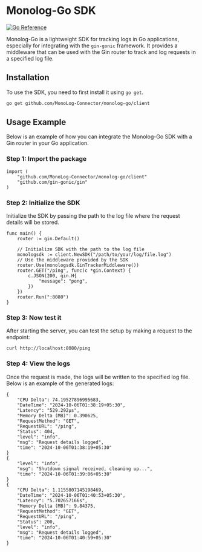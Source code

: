# Monolog-Go SDK

[![Go Reference](https://pkg.go.dev/badge/github.com/MonoLog-Connector/monolog-go.svg)](https://pkg.go.dev/github.com/MonoLog-Connector/monolog-go/client)

Monolog-Go is a lightweight SDK for tracking logs in Go applications, especially for integrating with the `gin-gonic` framework. It provides a middleware that can be used with the Gin router to track and log requests in a specified log file.

## Installation

To use the SDK, you need to first install it using `go get`.

```bash
go get github.com/MonoLog-Connector/monolog-go/client
```

## Usage Example

Below is an example of how you can integrate the Monolog-Go SDK with a Gin router in your Go application.

### Step 1: Import the package

```
import (
    "github.com/MonoLog-Connector/monolog-go/client"
    "github.com/gin-gonic/gin"
)
```
### Step 2: Initialize the SDK

Initialize the SDK by passing the path to the log file where the request details will be stored.

```
func main() {
    router := gin.Default()

    // Initialize SDK with the path to the log file
    monologsdk := client.NewSDK("/path/to/your/log/file.log")
    // Use the middleware provided by the SDK
    router.Use(monologsdk.GinTrackerMiddleware())
    router.GET("/ping", func(c *gin.Context) {
        c.JSON(200, gin.H{
            "message": "pong",
        })
    })
    router.Run(":8080")
}
```

### Step 3: Now test it

After starting the server, you can test the setup by making a request to the endpoint:

```
curl http://localhost:8080/ping
```

### Step 4: View the logs

Once the request is made, the logs will be written to the specified log file. Below is an example of the generated logs:

```
{
    "CPU Delta": 74.19527896995683,
    "DateTime": "2024-10-06T01:38:19+05:30",
    "Latency": "529.292µs",
    "Memory Delta (MB)": 0.390625,
    "RequestMethod": "GET",
    "RequestURL": "/ping",
    "Status": 404,
    "level": "info",
    "msg": "Request details logged",
    "time": "2024-10-06T01:38:19+05:30"
}
{
    "level": "info",
    "msg": "Shutdown signal received, cleaning up...",
    "time": "2024-10-06T01:39:06+05:30"
}
{
    "CPU Delta": 1.1155807145198469,
    "DateTime": "2024-10-06T01:40:53+05:30",
    "Latency": "5.702657166s",
    "Memory Delta (MB)": 9.84375,
    "RequestMethod": "GET",
    "RequestURL": "/ping",
    "Status": 200,
    "level": "info",
    "msg": "Request details logged",
    "time": "2024-10-06T01:40:59+05:30"
}


```